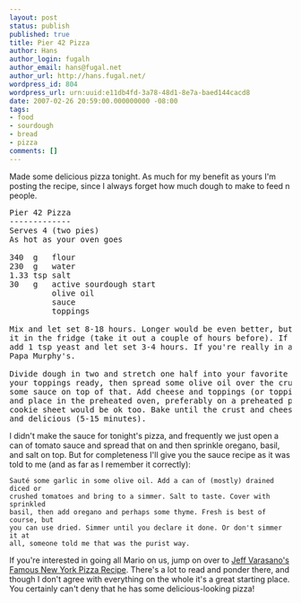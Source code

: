```yaml
---
layout: post
status: publish
published: true
title: Pier 42 Pizza
author: Hans
author_login: fugalh
author_email: hans@fugal.net
author_url: http://hans.fugal.net/
wordpress_id: 804
wordpress_url: urn:uuid:e11db4fd-3a78-48d1-8e7a-baed144cacd8
date: 2007-02-26 20:59:00.000000000 -08:00
tags:
- food
- sourdough
- bread
- pizza
comments: []
---
```

<p>Made some delicious pizza tonight. As much for my benefit as yours I'm posting the recipe, since I always forget how much dough to make to feed n people.</p>

<pre>
Pier 42 Pizza
-------------
Serves 4 (two pies)
As hot as your oven goes

340  g   flour
230  g   water
1.33 tsp salt
30   g   active sourdough start
         olive oil
         sauce
         toppings

Mix and let set 8-18 hours. Longer would be even better, but you'll want to do
it in the fridge (take it out a couple of hours before). If you're in a hurry,
add 1 tsp yeast and let set 3-4 hours. If you're really in a hurry, get
Papa Murphy's.

Divide dough in two and stretch one half into your favorite pizza shape. Get
your toppings ready, then spread some olive oil over the crust, then spread
some sauce on top of that. Add cheese and toppings (or toppings and cheese),
and place in the preheated oven, preferably on a preheated pizza stone but a
cookie sheet would be ok too. Bake until the crust and cheese are golden brown
and delicious (5-15 minutes).
</pre>

<p>I didn't make the sauce for tonight's pizza, and frequently we just open a can
of tomato sauce and spread that on and then sprinkle oregano, basil, and salt
on top. But for completeness I'll give you the sauce recipe as it was told to
me (and as far as I remember it correctly):</p>

<pre><code>Sauté some garlic in some olive oil. Add a can of (mostly) drained diced or
crushed tomatoes and bring to a simmer. Salt to taste. Cover with sprinkled
basil, then add oregano and perhaps some thyme. Fresh is best of course, but
you can use dried. Simmer until you declare it done. Or don't simmer it at
all, someone told me that was the purist way.
</code></pre>

<p>If you're interested in going all Mario on us, jump on over to <a href="http://jvpizza.sliceny.com/">Jeff Varasano's
Famous New York Pizza Recipe</a>. There's a lot to
read and ponder there, and though I don't agree with everything on the whole
it's a great starting place. You certainly can't deny that he has some
delicious-looking pizza!</p>
